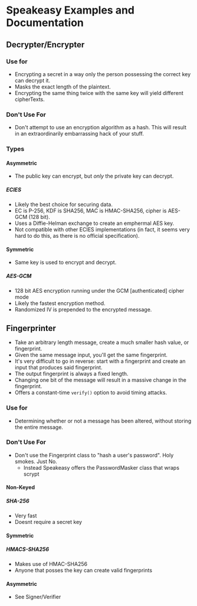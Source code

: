 # Speakeasy Examples and Documentation

## Decrypter/Encrypter

### Use for
* Encrypting a secret in a way only the person possessing the correct key can decrypt it.
* Masks the exact length of the plaintext.
* Encrypting the same thing twice with the same key will yield different cipherTexts.

### Don't Use For
* Don't attempt to use an encryption algorithm as a hash. This will result in an extraordinarily embarrassing hack of your stuff.

### Types

#### Asymmetric
* The public key can encrypt, but *only* the private key can decrypt.

##### ECIES
* Likely the best choice for securing data.
* EC is P-256, KDF is SHA256, MAC is HMAC-SHA256, cipher is AES-GCM (128 bit).
* Uses a Diffie-Helman exchange to create an emphermal AES key.
* Not compatible with other ECIES implementations (in fact, it seems very hard to do this, as there is no official specification).

#### Symmetric
* Same key is used to encrypt and decrypt.

##### AES-GCM
* 128 bit AES encryption running under the GCM [authenticated] cipher mode
* Likely the fastest encryption method.
* Randomized IV is prepended to the encrypted message.


## Fingerprinter
* Take an arbitrary length message, create a much smaller hash value, or fingerprint.
* Given the same message input, you'll get the same fingerprint.
* It's very difficult to go in reverse: start with a fingerprint and create an input that produces said fingerprint.
* The output fingerprint is always a fixed length.
* Changing one bit of the message will result in a massive change in the fingerprint.
* Offers a constant-time `verify()` option to avoid timing attacks.

### Use for
* Determining whether or not a message has been altered, without storing the entire message.

### Don't Use For
* Don't use the Fingerprint class to "hash a user's password". Holy smokes. Just No.
    * Instead Speakeasy offers the PasswordMasker class that wraps scrypt
    
    
#### Non-Keyed

##### SHA-256
* Very fast
* Doesnt require a secret key

#### Symmetric

##### HMACS-SHA256

* Makes use of HMAC-SHA256
* Anyone that posses the key can create valid fingerprints

#### Asymmetric
 
* See Signer/Verifier


 